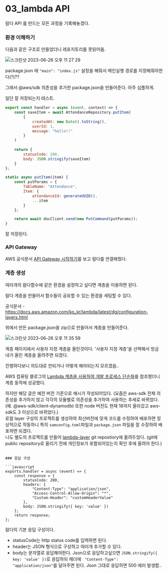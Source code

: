 # 03_lambda API

람다 API 를 만드는 모든 과정을 기록해놓겠다.

### 환경 이해하기
다음과 같은 구조로 만들었더니 레포지토리를 못읽어옴.

![스크린샷 2023-06-26 오후 11 27 29](https://github.com/zieunx/TIL/assets/48097396/2714d83b-1f25-4f29-aae7-8b83d24b4c7f)

package.json 에 `"main": "index.js"` 설정을 해줘서 메인실행 경로를 지정해줘야한다(?)??

그래서 @aws/sdk 의존성을 추가한 package.json을 만들어준다. 아주 심플하게.

일단 잘 저장되는지 테스트.

```javascript
export const handler = async (event, context) => {
    const saveItem = await AttendanceRepository.putItem(
        {
            createdAt: new Date().toString(),
            userId: 1,
            message: "hello!!"
        }
    )
    
    return {
        statusCode: 200,
        body: JSON.stringify(saveItem)
    }
};
```

```javascript
static async putItem(item) {
    const putParams = {
        TableName: "Attendance",
        Item: {
            attendanceId: generateUUID(),
            ...item
        }
    };

    return await docClient.send(new PutCommand(putParams));
}
```

잘 저장된다.


### API Gateway

AWS 공식문서 [API Gateway 시작하기](https://docs.aws.amazon.com/ko_kr/apigateway/latest/developerguide/getting-started.html)를 보고 람다를 연결해줬다.

### 계층 생성

여러개의 람다함수에 같은 환경을 설정하고 싶다면 계층을 이용하면 된다.

람다 계층을 만들어서 함수들이 공유할 수 있는 환경을 세팅할 수 있다.  

공식문서 - https://docs.aws.amazon.com/ko_kr/lambda/latest/dg/configuration-layers.html

위에서 만든 package.json을 zip으로 만들어서 계층을 만들어준다.

![스크린샷 2023-06-26 오후 11 35 59](https://github.com/zieunx/TIL/assets/48097396/d999d471-c4b0-4a9c-8264-d5a93611a228)

계층 페이지에서 사용자 지정 계층을 올린것이다. '사용자 지정 계층'을 선택해서 방금 내가 올린 계층을 올려주면 되겠다.

진행하다보니 의도대로 안되거나 어떻게 해야되는지 모르겠음..

 AWS 컴퓨팅 블로그의 [Lambda 계층을 사용하여 개발 프로세스 단순화](https://aws.amazon.com/ko/blogs/compute/using-lambda-layers-to-simplify-your-development-process/)를 참조했더니 계층 동작에 성공했다.

 하지만 해당 글은 예전 버전 기준으로 예시가 작성되어있다. (요즘은 aws-sdk 전체 의존성을 추가하지 않고 각각의 모듈별로 의존성을 추가하여 사용하는 추세로 바뀌었다. (예. @aws-sdk/client-dynamodb) 또한 node 버전도 현재 18까지 올라갔고 aws-sdk도 3 이상으로 바뀌었다.)  
 로컬 layer 구성의 프로젝트를 생성하여 최신버전에 맞게 코드를 수정하여 배포하면 정상적으로 작동하니 특히 `samconfig.toml`파일과 `package.json` 파일을 잘 수정하여 배포하면 되겠다.  
 나도 별도의 프로젝트를 만들어 [lambda-layer](https://github.com/zieunx/lambda-layer) git repostiory에 올려두었다. (git에 public repository로 올리기 전에 개인정보가 포함되어있는지 확인 후에 올려야 한다.)

```

### 응답 구성

```javascript
exports.handler = async (event) => {
    const response = {
        statusCode: 200,
        headers: {
            "Content-Type": "application/json",
            "Access-Control-Allow-Origin": "*",
            "Custom-Header": "customHeaderValue"
        },
        body: JSON.stringify({ key: 'value' })
    };
    return response;
};
```

람다의 기본 응답 구성이다.

- statusCode는 http status code를 입력하면 된다.
- header는 JSON 형식으로 구성하고 여러개 추가할 수 있다.
- body는 문자열로 응답해야한다. Json으로 응답하고싶으면 `JSON.stringify({ key: 'value' })`로 응답하되 헤더에 ` "Content-Type": "application/json"`를 달아주면 된다. Json 그대로 응답하면 500 에러 발생함..
